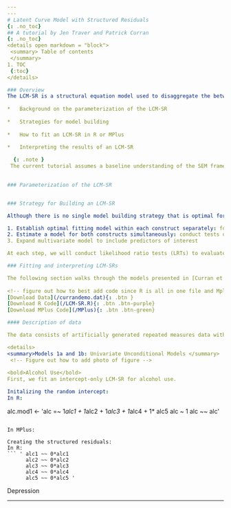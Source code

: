 ```yaml
---
---
# Latent Curve Model with Structured Residuals
{: .no_toc}
## A tutorial by Jen Traver and Patrick Curran
{: .no_toc}
<details open markdown = "block">
 <summary> Table of contents 
 </summary>
1. TOC
 {:toc}
</details>

### Overview
The LCM-SR is a structural equation model used to disaggregate the between- and within-person effects of two constructs as they unfold over time. The ability to disaggregate levels of effects is extremely desirable, as it allows researchers to more accurately and fully test their hypotheses. This tutorial will provide a practical introduction to the parameterization and application of the LCM-SR including: 
  
*	Background on the parameterization of the LCM-SR
  
*	Strategies for model building
  
*	How to fit an LCM-SR in R or MPlus
    
*	Interpreting the results of an LCM-SR     

  {: .note }
 The current tutorial assumes a baseline understanding of the SEM framework and latent curve models (LCMs, also referred to as latent growth models, latent growth curve models, etc.).If you are not familiar with these topics, there are several free resources where you can begin including CenterStat’s [free introduction to SEM workshop](https://centerstat.org/introduction-to-structural-equation-modeling-async/) and [YouTube playlist](https://www.youtube.com/@centerstat/playlists) dedicated to growth modeling.
  

### Parameterization of the LCM-SR


### Strategy for Building an LCM-SR 

Although there is no single model building strategy that is optimal for all situations, we will use the following framework:

1. Establish optimal fitting model within each construct separately: for each construct we will (a) determine the optimal functional form of time (linear, quadratic, etc.), (b) test the autoregressions among residuals, and (c) test if the autoregressions are approximately equivalent across time.
2. Estimate a model for both constructs simultaneously: conduct tests of (a) across-construct relationships at the level of the latent variable, (b) across-construct relationships at the level of the time-structured residuals, and (c) equality constraints on the cross-lagged regressions.
3. Expand multivariate model to include predictors of interest

At each step, we will conduct likelihood ratio tests (LRTs) to evaluate the change in model fit. 

### Fitting and interpreting LCM-SRs

The following section walks through the models presented in [Curran et al., 2014](https://www.ncbi.nlm.nih.gov/pmc/articles/PMC4067471/) using example data and code made available by Patrick Curran. To follow along in R or MPlus, please use the buttons below to download (1) the data and (2) code in the program of your choice.  
 
<!-- figure out how to best add code since R is all in one file and Mplus is across multiple files --> 
[Download Data](/currandemo.dat){: .btn }
[Download R Code](/LCM-SR.R){: .btn .btn-purple}
[Download MPlus Code](/MPlus){: .btn .btn-green}

#### Description of data

The data consists of artificially generated repeated measures data with a sample size of N = 250 and 5 timepionts. More details about the population generating model can be found in Curran et al., 2014. 

<details>
<summary>Models 1a and 1b: Univariate Unconditional Models </summary>
 <!-- Figure out how to add photo of figure -->
 
<bold>Alcohol Use</bold>
First, we fit an intercept-only LCM-SR for alcohol use. 

Initalizing the random intercept:
In R:
```
alc.mod1 <- 'alc =~ 1*alc1 + 1*alc2 + 1*alc3 + 1*alc4 + 1* alc5
                 alc ~ 1
                 alc ~~ alc'
```

In MPlus:

Creating the structured residuals:
In R:
``` ' alc1 ~~ 0*alc1
      alc2 ~~ 0*alc2
      alc3 ~~ 0*alc3
      alc4 ~~ 0*alc4
      alc5 ~~ 0*alc5 '
```

<bold>Depression</bold>


</details>

---
```

